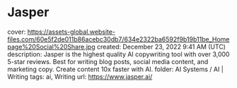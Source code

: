 # Jasper

cover: https://assets-global.website-files.com/60e5f2de011b86acebc30db7/634e2322ba6592f9b19b11be_Homepage%20Social%20Share.jpg
created: December 23, 2022 9:41 AM (UTC)
description: Jasper is the highest quality AI copywriting tool with over 3,000 5-star reviews. Best for writing blog posts, social media content, and marketing copy. Create content 10x faster with AI.
folder: AI Systems / AI | Writing
tags: ai, Writing
url: https://www.jasper.ai/